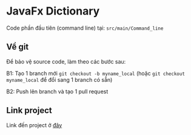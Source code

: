 # JavaFx Dictionary
Code phần đầu tiên (command line) tại: `src/main/Command_line`

## Về git
Để bảo vệ source code, làm theo các bước sau:

B1: Tạo 1 branch mới `git checkout -b myname_local`
(hoặc `git checkout myname_local` để đổi sang 1 branch có sẵn)

B2: Push lên branch và tạo 1 pull request

## Link project
Link đến project ở [đây](https://www.dropbox.com/s/koyq65rfu0ac3m1/Assignment%201%20-%20Dictionary.pdf?dl=0)
